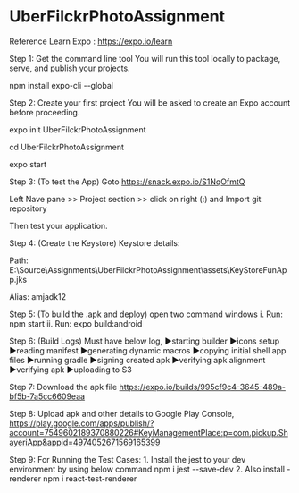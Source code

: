 # UberFilckrPhotoAssignment

Reference Learn Expo : https://expo.io/learn

Step 1:
Get the command line tool
You will run this tool locally to package, serve, and publish your projects.

npm install expo-cli --global

Step 2:
Create your first project
You will be asked to create an Expo account before proceeding.

expo init UberFilckrPhotoAssignment

cd UberFilckrPhotoAssignment

expo start

Step 3: (To test the App)
Goto https://snack.expo.io/S1NqOfmtQ

Left Nave pane >> Project section >> click on right (:) and Import git repository

Then test your application.

Step 4: (Create the Keystore)
Keystore details:

Path: E:\Source\Assignments\UberFilckrPhotoAssignment\assets\KeyStoreFunApp.jks

Alias: amjadk12

Step 5: (To build the .apk and deploy)
open two command windows
i. Run: npm start
ii. Run: expo build:android

Step 6: (Build Logs)
Must have below log,
►starting builder
►icons setup
►reading manifest
►generating dynamic macros
►copying initial shell app files
►running gradle
►signing created apk
►verifying apk alignment
►verifying apk
►uploading to S3

Step 7: Download the apk file
https://expo.io/builds/995cf9c4-3645-489a-bf5b-7a5cc6609eaa

Step 8: Upload apk and other details to Google Play Console,
https://play.google.com/apps/publish/?account=7549602189370880226#KeyManagementPlace:p=com.pickup.ShayeriApp&appid=4974052671569165399


Step 9:
For Running the Test Cases:
    1. Install the jest to your dev environment by using below command
        npm i jest --save-dev
    2. Also install - renderer
        npm i react-test-renderer


